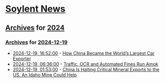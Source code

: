 # [Soylent News](../../../README.md)

## [Archives](../../index.md) for [2024](../index.md)

### [Archives](../../index.md) for [2024-12-19](index.md)

* [2024-12-19, 16:52:00](https://soylentnews.org/article.pl?sid=24/12/19/1632248&from=rss) - [How China Became the World’s Largest Car Exporter](https://soylentnews.org/article.pl?sid=24/12/19/1632248&from=rss)
* [2024-12-19, 06:36:00](https://soylentnews.org/article.pl?sid=24/12/18/120217&from=rss) - [Traffic, OCR and Automated Fines Run Amok](https://soylentnews.org/article.pl?sid=24/12/18/120217&from=rss)
* [2024-12-19, 01:53:00](https://soylentnews.org/politics/article.pl?sid=24/12/18/1154245&from=rss) - [China Is Halting Critical Mineral Exports to the US. An Idaho Mine Could Help](https://soylentnews.org/politics/article.pl?sid=24/12/18/1154245&from=rss)
